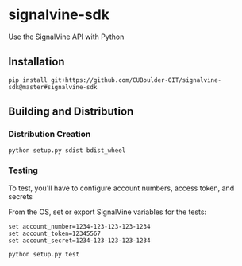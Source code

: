 # signalvine-sdk

Use the SignalVine API with Python

## Installation

    pip install git+https://github.com/CUBoulder-OIT/signalvine-sdk@master#signalvine-sdk

## Building and Distribution

### Distribution Creation

    python setup.py sdist bdist_wheel

### Testing

To test, you'll have to configure account numbers, access token, and secrets

From the OS, set or export SignalVine variables for the tests:

    set account_number=1234-123-123-123-1234
    set account_token=12345567
    set account_secret=1234-123-123-123-1234

    python setup.py test
